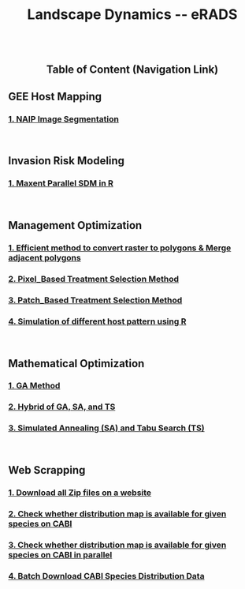 <div align="center"><h1> Landscape Dynamics -- eRADS</h1></div>

<br/><br/>
<div align="center"><h2>Table of Content (Navigation Link) </h2></div>

<h2> GEE Host Mapping </h2>
<h3> <a href="https://nbviewer.jupyter.org/github/wanwanliang/GEE-Python/blob/master/code/GEE%20--%20NAIP%20Segmentation.ipynb"> 1. NAIP Image Segmentation </a> </h3>
<br/>

<h2> Invasion Risk Modeling </h2>
<h3> <a href="https://github.com/ncsu-landscape-dynamics/eRADS/blob/master/Invasion%20Risk%20Modelling/Maxent-R-Parallel-iNaturalist-Data.Rmd"> 1. Maxent Parallel SDM in R </a> </h3>
<br/>

<h2> Management Optimization </h2>
<h3> <a href="https://github.com/ncsu-landscape-dynamics/eRADS/blob/master/Management_Optimization/Efficient_raster_To_poly_and_Merge_Adajacent_Polys.Rmd"> 1. Efficient method to convert raster to polygons & Merge adjacent polygons </a>  </h3>
<h3> <a href="https://github.com/ncsu-landscape-dynamics/eRADS/blob/master/Management_Optimization/Pixel_Based%20Treatment%20Selection%20Method3.R">2. Pixel_Based Treatment Selection Method </a></h3>
<h3> <a href="https://github.com/ncsu-landscape-dynamics/eRADS/blob/master/Management_Optimization/patched_based%20management%20methods.R">3. Patch_Based Treatment Selection Method </a></h3>
<h3> <a href="https://github.com/ncsu-landscape-dynamics/eRADS/blob/master/Management_Optimization/simulation%20of%20different%20host%20pattern%20using%20R">4. Simulation of different host pattern using R</a></h3>
<br/>

<h2> Mathematical Optimization </h2>
<h3> <a href="https://github.com/ncsu-landscape-dynamics/eRADS/blob/master/Mathematical%20Optimization/Genetic%20Algorithm%20(GA)"> 1. GA Method </a>  </h3>
<h3> <a href="https://github.com/ncsu-landscape-dynamics/eRADS/blob/master/Mathematical%20Optimization/Hybrid%20of%20GA%2BSA%2BTS"> 2. Hybrid of GA, SA, and TS </a>  </h3>
<h3> <a href="https://github.com/ncsu-landscape-dynamics/eRADS/blob/master/Mathematical%20Optimization/Simulated%20Annealing%20(SA)%20%2B%20Tabu%20Search%20(TS)"> 3. Simulated Annealing (SA) and Tabu Search (TS) </a>  </h3>
<br/>

<h2> Web Scrapping </h2>
<h3> <a href="https://github.com/ncsu-landscape-dynamics/eRADS/blob/master/Web%20Scrapping%20for%20Data/Download%20all%20Zip%20files%20on%20a%20website.ipynb"> 1. Download all Zip files on a website </a> </h3>
<h3> <a href="https://github.com/ncsu-landscape-dynamics/eRADS/blob/master/Web%20Scrapping%20for%20Data/Web%20Scraping%20CABI%20to%20see%20if%20distribution%20map%20is%20available%20for%20given%20species.ipynb"> 2. Check whether distribution map is available for given species on CABI</a> </h3>
<h3> <a href="https://github.com/ncsu-landscape-dynamics/eRADS/blob/master/Web%20Scrapping%20for%20Data/cabiMapSearchParallel.py"> 3. Check whether distribution map is available for given species on CABI in parallel</a> </h3>
<h3> <a href="https://github.com/ncsu-landscape-dynamics/eRADS/blob/master/Web%20Scrapping%20for%20Data/Web%20Scrapping%20--%20Batch%20Download%20CABI%20Species%20Distribution%20Data%20Automatically.ipynb"> 4. Batch Download CABI Species Distribution Data </a> </h3>
<br/>
